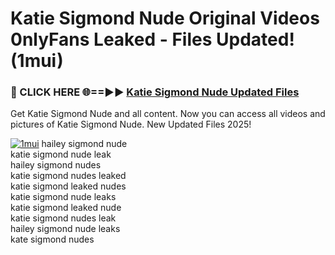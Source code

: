 # Katie Sigmond Nude Original Videos 0nlyFans Leaked - Files Updated! (1mui)

<h3>🔴 CLICK HERE 🌐==►► <a href="https://tinyurl.com/5h6xmrr3" rel="nofollow">Katie Sigmond Nude Updated Files</a></h3>

Get Katie Sigmond Nude and all content. Now you can access all videos and pictures of Katie Sigmond Nude. New Updated Files 2025!

[![1mui](https://i.imgur.com/KVD873Z.gif)](https://tinyurl.com/5h6xmrr3)
hailey sigmond nude<br>
katie sigmond nude leak<br>
hailey sigmond nudes<br>
katie sigmond nudes leaked<br>
katie sigmond leaked nudes<br>
katie sigmond nude leaks<br>
katie sigmond leaked nude<br>
katie sigmond nudes leak<br>
hailey sigmond nude leaks<br>
kate sigmond nudes